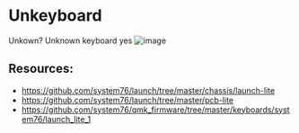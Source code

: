 # Unkeyboard
Unkown? Unknown keyboard yes
![image](https://github.com/luarpy/Unkeyboard/assets/86653113/b68d5ec2-841c-4247-be38-290eb7484210)

## Resources:
- https://github.com/system76/launch/tree/master/chassis/launch-lite
- https://github.com/system76/launch/tree/master/pcb-lite
- https://github.com/system76/qmk_firmware/tree/master/keyboards/system76/launch_lite_1
